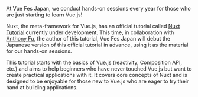 At Vue Fes Japan, we conduct hands-on sessions every year for those who are just starting to learn Vue.js!

Nuxt, the meta-framework for Vue.js, has an official tutorial called [Nuxt Tutorial](https://github.com/nuxt/learn.nuxt.com) currently under development. This time, in collaboration with [Anthony Fu](https://github.com/antfu), the author of this tutorial, Vue Fes Japan will debut the Japanese version of this official tutorial in advance, using it as the material for our hands-on sessions.

This tutorial starts with the basics of Vue.js (reactivity, Composition API, etc.) and aims to help beginners who have never touched Vue.js but want to create practical applications with it. It covers core concepts of Nuxt and is designed to be enjoyable for those new to Vue.js who are eager to try their hand at building applications.
